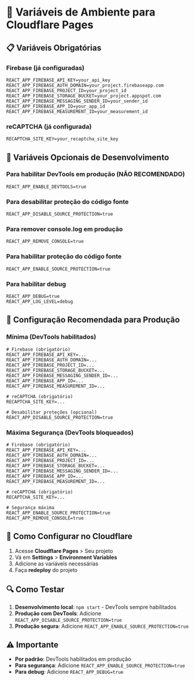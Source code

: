 # 🔧 Variáveis de Ambiente para Cloudflare Pages

## 📋 **Variáveis Obrigatórias**

### Firebase (já configuradas)
```
REACT_APP_FIREBASE_API_KEY=your_api_key
REACT_APP_FIREBASE_AUTH_DOMAIN=your_project.firebaseapp.com
REACT_APP_FIREBASE_PROJECT_ID=your_project_id
REACT_APP_FIREBASE_STORAGE_BUCKET=your_project.appspot.com
REACT_APP_FIREBASE_MESSAGING_SENDER_ID=your_sender_id
REACT_APP_FIREBASE_APP_ID=your_app_id
REACT_APP_FIREBASE_MEASUREMENT_ID=your_measurement_id
```

### reCAPTCHA (já configurada)
```
RECAPTCHA_SITE_KEY=your_recaptcha_site_key
```

## 🔧 **Variáveis Opcionais de Desenvolvimento**

### Para habilitar DevTools em produção (NÃO RECOMENDADO)
```
REACT_APP_ENABLE_DEVTOOLS=true
```

### Para desabilitar proteção do código fonte
```
REACT_APP_DISABLE_SOURCE_PROTECTION=true
```

### Para remover console.log em produção
```
REACT_APP_REMOVE_CONSOLE=true
```

### Para habilitar proteção do código fonte
```
REACT_APP_ENABLE_SOURCE_PROTECTION=true
```

### Para habilitar debug
```
REACT_APP_DEBUG=true
REACT_APP_LOG_LEVEL=debug
```

## 🎯 **Configuração Recomendada para Produção**

### Mínima (DevTools habilitados)
```
# Firebase (obrigatório)
REACT_APP_FIREBASE_API_KEY=...
REACT_APP_FIREBASE_AUTH_DOMAIN=...
REACT_APP_FIREBASE_PROJECT_ID=...
REACT_APP_FIREBASE_STORAGE_BUCKET=...
REACT_APP_FIREBASE_MESSAGING_SENDER_ID=...
REACT_APP_FIREBASE_APP_ID=...
REACT_APP_FIREBASE_MEASUREMENT_ID=...

# reCAPTCHA (obrigatório)
RECAPTCHA_SITE_KEY=...

# Desabilitar proteções (opcional)
REACT_APP_DISABLE_SOURCE_PROTECTION=true
```

### Máxima Segurança (DevTools bloqueados)
```
# Firebase (obrigatório)
REACT_APP_FIREBASE_API_KEY=...
REACT_APP_FIREBASE_AUTH_DOMAIN=...
REACT_APP_FIREBASE_PROJECT_ID=...
REACT_APP_FIREBASE_STORAGE_BUCKET=...
REACT_APP_FIREBASE_MESSAGING_SENDER_ID=...
REACT_APP_FIREBASE_APP_ID=...
REACT_APP_FIREBASE_MEASUREMENT_ID=...

# reCAPTCHA (obrigatório)
RECAPTCHA_SITE_KEY=...

# Segurança máxima
REACT_APP_ENABLE_SOURCE_PROTECTION=true
REACT_APP_REMOVE_CONSOLE=true
```

## 🚀 **Como Configurar no Cloudflare**

1. Acesse **Cloudflare Pages** > Seu projeto
2. Vá em **Settings** > **Environment Variables**
3. Adicione as variáveis necessárias
4. Faça **redeploy** do projeto

## 🔍 **Como Testar**

1. **Desenvolvimento local**: `npm start` - DevTools sempre habilitados
2. **Produção com DevTools**: Adicione `REACT_APP_DISABLE_SOURCE_PROTECTION=true`
3. **Produção segura**: Adicione `REACT_APP_ENABLE_SOURCE_PROTECTION=true`

## ⚠️ **Importante**

- **Por padrão**: DevTools habilitados em produção
- **Para segurança**: Adicione `REACT_APP_ENABLE_SOURCE_PROTECTION=true`
- **Para debug**: Adicione `REACT_APP_DEBUG=true`
